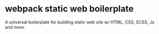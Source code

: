 webpack static web boilerplate
====
A universal boilerplate for building static web site w/ HTML, CSS, SCSS, Js and more.

### 